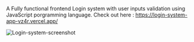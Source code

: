 A Fully functional frontend Login system with user inputs validation using JavaScript porgramming language.
Check out here : https://login-system-app-vz4r.vercel.app/




![Login-system-screenshot](https://github.com/sixtusdeveloper/Login-System-App/assets/80200124/1ba91ade-1378-4e1d-8fd8-124535ba9604)

